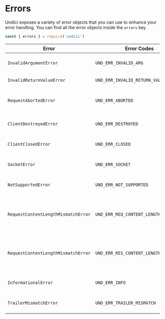 # Errors

Undici exposes a variety of error objects that you can use to enhance your error handling.
You can find all the error objects inside the `errors` key.

```js
const { errors } = require('undici')
```

| Error                               | Error Codes                           | Description                                        |
| ------------------------------------|---------------------------------------|----------------------------------------------------|
| `InvalidArgumentError`              |  `UND_ERR_INVALID_ARG`                | passed an invalid argument.                        |
| `InvalidReturnValueError`           |  `UND_ERR_INVALID_RETURN_VALUE`       | returned an invalid value.                         |
| `RequestAbortedError`               |  `UND_ERR_ABORTED`                    | the request has been aborted by the user           |
| `ClientDestroyedError`              |  `UND_ERR_DESTROYED`                  | trying to use a destroyed client.                  |
| `ClientClosedError`                 |  `UND_ERR_CLOSED`                     | trying to use a closed client.                     |
| `SocketError`                       |  `UND_ERR_SOCKET`                     | there is an error with the socket.                 |
| `NotSupportedError`                 |  `UND_ERR_NOT_SUPPORTED`              | encountered unsupported functionality.             |
| `RequestContentLengthMismatchError` |  `UND_ERR_REQ_CONTENT_LENGTH_MISMATCH`| request body does not match content-length header  |
| `RequestContentLengthMismatchError` |  `UND_ERR_RES_CONTENT_LENGTH_MISMATCH`| response body does not match content-length header |
| `InformationalError`                |  `UND_ERR_INFO`                       | expected error with reason                         |
| `TrailerMismatchError`              |  `UND_ERR_TRAILER_MISMATCH`           | trailers did not match specification               |
